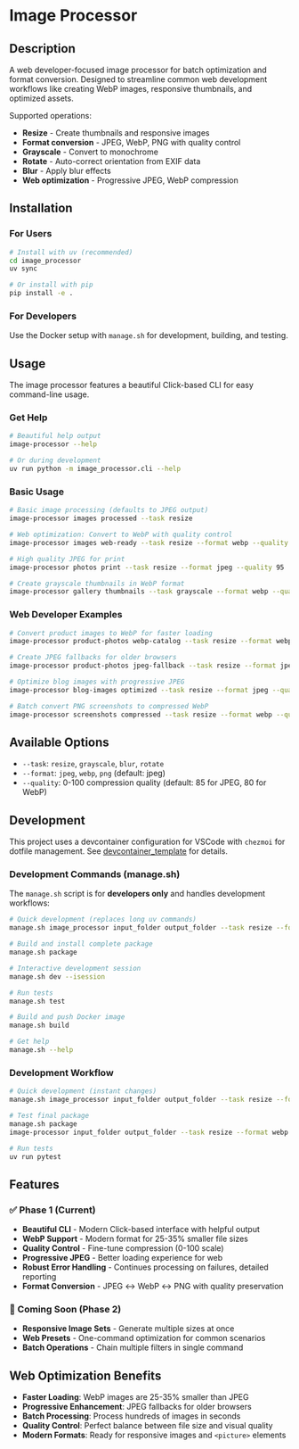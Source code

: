 # Image Processor

## Description

A web developer-focused image processor for batch optimization and format conversion. Designed to streamline common web development workflows like creating WebP images, responsive thumbnails, and optimized assets.

Supported operations:
- **Resize** - Create thumbnails and responsive images
- **Format conversion** - JPEG, WebP, PNG with quality control
- **Grayscale** - Convert to monochrome
- **Rotate** - Auto-correct orientation from EXIF data
- **Blur** - Apply blur effects
- **Web optimization** - Progressive JPEG, WebP compression

## Installation

### For Users
```bash
# Install with uv (recommended)
cd image_processor
uv sync

# Or install with pip
pip install -e .
```

### For Developers
Use the Docker setup with `manage.sh` for development, building, and testing.

## Usage

The image processor features a beautiful Click-based CLI for easy command-line usage.

### Get Help
```bash
# Beautiful help output
image-processor --help

# Or during development
uv run python -m image_processor.cli --help
```

### Basic Usage

```bash
# Basic image processing (defaults to JPEG output)
image-processor images processed --task resize

# Web optimization: Convert to WebP with quality control
image-processor images web-ready --task resize --format webp --quality 80

# High quality JPEG for print
image-processor photos print --task resize --format jpeg --quality 95

# Create grayscale thumbnails in WebP format
image-processor gallery thumbnails --task grayscale --format webp --quality 75
```

### Web Developer Examples

```bash
# Convert product images to WebP for faster loading
image-processor product-photos webp-catalog --task resize --format webp --quality 80

# Create JPEG fallbacks for older browsers
image-processor product-photos jpeg-fallback --task resize --format jpeg --quality 85

# Optimize blog images with progressive JPEG
image-processor blog-images optimized --task resize --format jpeg --quality 85

# Batch convert PNG screenshots to compressed WebP
image-processor screenshots compressed --task resize --format webp --quality 70
```

## Available Options

- `--task`: `resize`, `grayscale`, `blur`, `rotate`
- `--format`: `jpeg`, `webp`, `png` (default: jpeg)
- `--quality`: 0-100 compression quality (default: 85 for JPEG, 80 for WebP)

## Development

This project uses a devcontainer configuration for VSCode with `chezmoi` for dotfile management. See [devcontainer_template](https://github.com/loxosceles/devcontainer_config_template) for details.

### Development Commands (manage.sh)

The `manage.sh` script is for **developers only** and handles development workflows:

```bash
# Quick development (replaces long uv commands)
manage.sh image_processor input_folder output_folder --task resize --format webp

# Build and install complete package
manage.sh package

# Interactive development session
manage.sh dev --isession

# Run tests
manage.sh test

# Build and push Docker image
manage.sh build

# Get help
manage.sh --help
```

### Development Workflow
```bash
# Quick development (instant changes)
manage.sh image_processor input_folder output_folder --task resize --format webp

# Test final package
manage.sh package
image-processor input_folder output_folder --task resize --format webp

# Run tests
uv run pytest
```

## Features

### ✅ Phase 1 (Current)
- **Beautiful CLI** - Modern Click-based interface with helpful output
- **WebP Support** - Modern format for 25-35% smaller file sizes
- **Quality Control** - Fine-tune compression (0-100 scale)
- **Progressive JPEG** - Better loading experience for web
- **Robust Error Handling** - Continues processing on failures, detailed reporting
- **Format Conversion** - JPEG ↔ WebP ↔ PNG with quality preservation

### 🚧 Coming Soon (Phase 2)
- **Responsive Image Sets** - Generate multiple sizes at once
- **Web Presets** - One-command optimization for common scenarios
- **Batch Operations** - Chain multiple filters in single command

## Web Optimization Benefits

- **Faster Loading**: WebP images are 25-35% smaller than JPEG
- **Progressive Enhancement**: JPEG fallbacks for older browsers
- **Batch Processing**: Process hundreds of images in seconds
- **Quality Control**: Perfect balance between file size and visual quality
- **Modern Formats**: Ready for responsive images and `<picture>` elements


